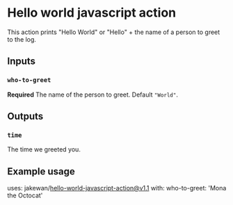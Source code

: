 # Hello world javascript action

This action prints "Hello World" or "Hello" + the name of a person to greet to the log.

## Inputs

### `who-to-greet`

**Required** The name of the person to greet. Default `"World"`.

## Outputs

### `time`

The time we greeted you.

## Example usage

uses: jakewan/hello-world-javascript-action@v1.1
with:
  who-to-greet: 'Mona the Octocat'
